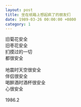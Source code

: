 ```yaml
---
layout: post
title: 坐在纸箱上想起疯了的朋友们
date: 1989-03-26 00:00:00 +0800
category: 1
---
```


旧菊花安全<br>
旧枣花安全<br>
扪摸过的一切<br>
都很安全<br>
<br>
地震时天空很安全<br>
伴侣很安全<br>
喝醉酒时酒杯很安全<br>
心很安全<br>
<br>
1986.2